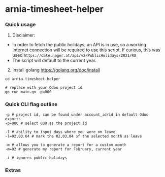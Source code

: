 # arnia-timesheet-helper

### Quick usage

1. Disclaimer: 
* in order to fetch the public holidays, an API is in use, so a working Internet connection will be required to use this script. If curious, this was used `https://date.nager.at/api/v2/PublicHolidays/2021/RO`
* The script will default to the current year.

2. Install golang https://golang.org/doc/install

```
cd arnia-timesheet-helper

# replace with your Odoo project id
go run main.go -p=000
```

### Quick CLI flag outline
```
-p # project id, can be found under account_id/id in default Odoo exports
-p=000 # select 000 as the project id

-l # ability to input days where you were on leave
-l=02,03,04 # mark the 02,03,04 of the selected month as leave

-m # allows you to generate a report for a custom month
-m=02 # generate my report for February, current year

-i # ignores public holidays
```

### Extras

